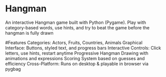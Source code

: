 # Hangman
An interactive Hangman game built with Python (Pygame). Play with category-based words, use hints, and try to beat the game before the hangman is fully drawn

#Features
Categories: Actors, Fruits, Countries, Animals
Graphical Interface: Buttons, styled text, and progress bars
Interactive Controls: Click letters, use hints, restart anytime
Progressive Hangman Drawing with animations and expressions
Scoring System based on guesses and efficiency
Cross-Platform: Runs on desktop & playable in browser via pygbag
